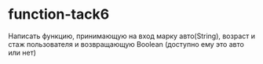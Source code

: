 # function-tack6
Написать функцию, принимающую на вход марку авто(String), возраст и стаж пользователя и возвращающую
Boolean (доступно ему это авто или нет)
